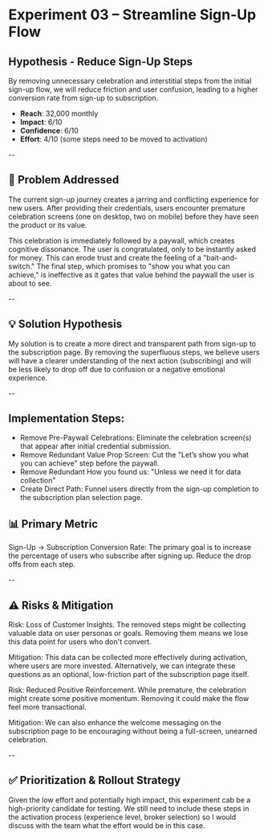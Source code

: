 # Experiment 03 – Streamline Sign-Up Flow
## Hypothesis - Reduce Sign-Up Steps

By removing unnecessary celebration and interstitial steps from the initial sign-up flow, we will reduce friction and user confusion, leading to a higher conversion rate from sign-up to subscription.

- **Reach**: 32,000 monthly
- **Impact**: 6/10
- **Confidence**: 6/10
- **Effort**: 4/10 (some steps need to be moved to activation)

--

## 🎯 Problem Addressed
The current sign-up journey creates a jarring and conflicting experience for new users. After providing their credentials, users encounter premature celebration screens (one on desktop, two on mobile) before they have seen the product or its value.

This celebration is immediately followed by a paywall, which creates cognitive dissonance. The user is congratulated, only to be instantly asked for money. This can erode trust and create the feeling of a "bait-and-switch." The final step, which promises to "show you what you can achieve," is ineffective as it gates that value behind the paywall the user is about to see.

--

##  💡 Solution Hypothesis
My solution is to create a more direct and transparent path from sign-up to the subscription page. By removing the superfluous steps, we believe users will have a clearer understanding of the next action (subscribing) and will be less likely to drop off due to confusion or a negative emotional experience.

--

## Implementation Steps:
- Remove Pre-Paywall Celebrations: Eliminate the celebration screen(s) that appear after initial credential submission.
- Remove Redundant Value Prop Screen: Cut the "Let’s show you what you can achieve" step before the paywall.
- Remove Redundant How you found us: "Unless we need it for data collection"
- Create Direct Path: Funnel users directly from the sign-up completion to the subscription plan selection page.

## 📊 Primary Metric
Sign-Up → Subscription Conversion Rate: The primary goal is to increase the percentage of users who subscribe after signing up. Reduce the drop offs from each step.

--

## ⚠️ Risks & Mitigation
Risk: Loss of Customer Insights. The removed steps might be collecting valuable data on user personas or goals. Removing them means we lose this data point for users who don't convert.

Mitigation: This data can be collected more effectively during activation, where users are more invested. Alternatively, we can integrate these questions as an optional, low-friction part of the subscription page itself.

Risk: Reduced Positive Reinforcement. While premature, the celebration might create some positive momentum. Removing it could make the flow feel more transactional.

Mitigation: We can also enhance the welcome messaging on the subscription page to be encouraging without being a full-screen, unearned celebration.

--

## ✅ Prioritization & Rollout Strategy
Given the low effort and potentially high impact, this experiment cab be a high-priority candidate for testing.
We still need to include these steps in the activation process (experience level, broker selection) so I would discuss with the team what the effort would be in this case. 
